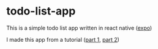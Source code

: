 # todo-list-app

This is a simple todo list app written in react native ([expo](https://expo.dev/))

I made this app from a tutorial ([part 1](https://www.youtube.com/watch?v=0kL6nhutjQ8), [part 2](https://www.youtube.com/watch?v=00HFzh3w1B8))
